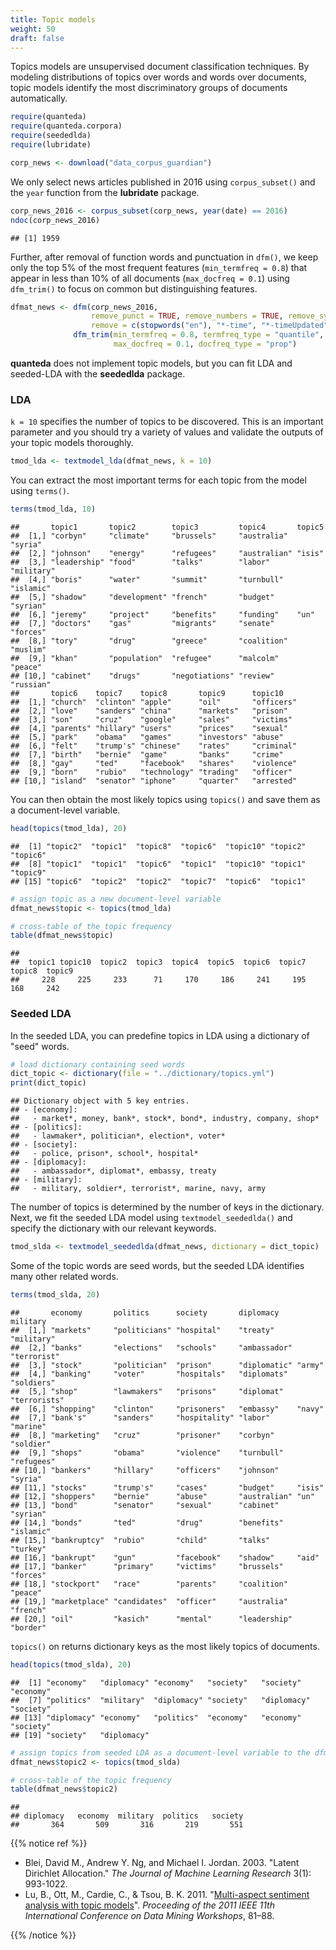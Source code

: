 ```yaml
---
title: Topic models
weight: 50
draft: false
---
```


Topics models are unsupervised document classification techniques. By modeling distributions of topics over words and words over documents, topic models identify the most discriminatory groups of documents automatically. 


```r
require(quanteda)
require(quanteda.corpora)
require(seededlda)
require(lubridate)
```


```r
corp_news <- download("data_corpus_guardian")
```



We only select news articles published in 2016 using `corpus_subset()` and the `year` function from the **lubridate** package. 


```r
corp_news_2016 <- corpus_subset(corp_news, year(date) == 2016)
ndoc(corp_news_2016)
```

```
## [1] 1959
```

Further, after removal of function words and punctuation in `dfm()`, we keep only the top 5% of the most frequent features (`min_termfreq = 0.8`) that appear in less than 10% of all documents (`max_docfreq = 0.1`) using `dfm_trim()` to focus on common but distinguishing features.


```r
dfmat_news <- dfm(corp_news_2016, 
                  remove_punct = TRUE, remove_numbers = TRUE, remove_symbol = TRUE,
                  remove = c(stopwords("en"), "*-time", "*-timeUpdated", "GMT", "BST")) %>% 
              dfm_trim(min_termfreq = 0.8, termfreq_type = "quantile",
                       max_docfreq = 0.1, docfreq_type = "prop")
```

**quanteda** does not implement topic models, but you can fit LDA and seeded-LDA with the **seededlda** package.

### LDA

`k = 10` specifies the number of topics to be discovered. This is an important parameter and you should try a variety of values and validate the outputs of your topic models thoroughly.


```r
tmod_lda <- textmodel_lda(dfmat_news, k = 10)
```

You can extract the most important terms for each topic from the model using `terms()`.


```r
terms(tmod_lda, 10)
```

```
##       topic1       topic2        topic3         topic4       topic5    
##  [1,] "corbyn"     "climate"     "brussels"     "australia"  "syria"   
##  [2,] "johnson"    "energy"      "refugees"     "australian" "isis"    
##  [3,] "leadership" "food"        "talks"        "labor"      "military"
##  [4,] "boris"      "water"       "summit"       "turnbull"   "islamic" 
##  [5,] "shadow"     "development" "french"       "budget"     "syrian"  
##  [6,] "jeremy"     "project"     "benefits"     "funding"    "un"      
##  [7,] "doctors"    "gas"         "migrants"     "senate"     "forces"  
##  [8,] "tory"       "drug"        "greece"       "coalition"  "muslim"  
##  [9,] "khan"       "population"  "refugee"      "malcolm"    "peace"   
## [10,] "cabinet"    "drugs"       "negotiations" "review"     "russian" 
##       topic6    topic7    topic8       topic9      topic10   
##  [1,] "church"  "clinton" "apple"      "oil"       "officers"
##  [2,] "love"    "sanders" "china"      "markets"   "prison"  
##  [3,] "son"     "cruz"    "google"     "sales"     "victims" 
##  [4,] "parents" "hillary" "users"      "prices"    "sexual"  
##  [5,] "park"    "obama"   "games"      "investors" "abuse"   
##  [6,] "felt"    "trump's" "chinese"    "rates"     "criminal"
##  [7,] "birth"   "bernie"  "game"       "banks"     "crime"   
##  [8,] "gay"     "ted"     "facebook"   "shares"    "violence"
##  [9,] "born"    "rubio"   "technology" "trading"   "officer" 
## [10,] "island"  "senator" "iphone"     "quarter"   "arrested"
```

You can then obtain the most likely topics using `topics()` and save them as a document-level variable.


```r
head(topics(tmod_lda), 20)
```

```
##  [1] "topic2"  "topic1"  "topic8"  "topic6"  "topic10" "topic2"  "topic6" 
##  [8] "topic1"  "topic1"  "topic6"  "topic1"  "topic10" "topic1"  "topic9" 
## [15] "topic6"  "topic2"  "topic2"  "topic7"  "topic6"  "topic1"
```

```r
# assign topic as a new document-level variable
dfmat_news$topic <- topics(tmod_lda)

# cross-table of the topic frequency
table(dfmat_news$topic)
```

```
## 
##  topic1 topic10  topic2  topic3  topic4  topic5  topic6  topic7  topic8  topic9 
##     228     225     233      71     170     186     241     195     168     242
```

### Seeded LDA

In the seeded LDA, you can predefine topics in LDA using a dictionary of "seed" words.


```r
# load dictionary containing seed words
dict_topic <- dictionary(file = "../dictionary/topics.yml")
print(dict_topic)
```

```
## Dictionary object with 5 key entries.
## - [economy]:
##   - market*, money, bank*, stock*, bond*, industry, company, shop*
## - [politics]:
##   - lawmaker*, politician*, election*, voter*
## - [society]:
##   - police, prison*, school*, hospital*
## - [diplomacy]:
##   - ambassador*, diplomat*, embassy, treaty
## - [military]:
##   - military, soldier*, terrorist*, marine, navy, army
```

The number of topics is determined by the number of keys in the dictionary. Next, we fit the seeded LDA model using `textmodel_seededlda()` and specify the dictionary with our relevant keywords.


```r
tmod_slda <- textmodel_seededlda(dfmat_news, dictionary = dict_topic)
```

Some of the topic words are seed words, but the seeded LDA identifies many other related words.


```r
terms(tmod_slda, 20)
```

```
##       economy       politics      society       diplomacy    military    
##  [1,] "markets"     "politicians" "hospital"    "treaty"     "military"  
##  [2,] "banks"       "elections"   "schools"     "ambassador" "terrorist" 
##  [3,] "stock"       "politician"  "prison"      "diplomatic" "army"      
##  [4,] "banking"     "voter"       "hospitals"   "diplomats"  "soldiers"  
##  [5,] "shop"        "lawmakers"   "prisons"     "diplomat"   "terrorists"
##  [6,] "shopping"    "clinton"     "prisoners"   "embassy"    "navy"      
##  [7,] "bank's"      "sanders"     "hospitality" "labor"      "marine"    
##  [8,] "marketing"   "cruz"        "prisoner"    "corbyn"     "soldier"   
##  [9,] "shops"       "obama"       "violence"    "turnbull"   "refugees"  
## [10,] "bankers"     "hillary"     "officers"    "johnson"    "syria"     
## [11,] "stocks"      "trump's"     "cases"       "budget"     "isis"      
## [12,] "shoppers"    "bernie"      "abuse"       "australian" "un"        
## [13,] "bond"        "senator"     "sexual"      "cabinet"    "syrian"    
## [14,] "bonds"       "ted"         "drug"        "benefits"   "islamic"   
## [15,] "bankruptcy"  "rubio"       "child"       "talks"      "turkey"    
## [16,] "bankrupt"    "gun"         "facebook"    "shadow"     "aid"       
## [17,] "banker"      "primary"     "victims"     "brussels"   "forces"    
## [18,] "stockport"   "race"        "parents"     "coalition"  "peace"     
## [19,] "marketplace" "candidates"  "officer"     "australia"  "french"    
## [20,] "oil"         "kasich"      "mental"      "leadership" "border"
```

`topics()` on returns dictionary keys as the most likely topics of documents.


```r
head(topics(tmod_slda), 20)
```

```
##  [1] "economy"   "diplomacy" "economy"   "society"   "society"   "economy"  
##  [7] "politics"  "military"  "diplomacy" "society"   "diplomacy" "society"  
## [13] "diplomacy" "economy"   "politics"  "economy"   "economy"   "society"  
## [19] "society"   "diplomacy"
```

```r
# assign topics from seeded LDA as a document-level variable to the dfm
dfmat_news$topic2 <- topics(tmod_slda)

# cross-table of the topic frequency
table(dfmat_news$topic2)
```

```
## 
## diplomacy   economy  military  politics   society 
##       364       509       316       219       551
```

{{% notice ref %}}

- Blei, David M., Andrew Y. Ng, and Michael I. Jordan. 2003. "Latent Dirichlet Allocation." _The Journal of Machine Learning Research_ 3(1): 993-1022.  
- Lu, B., Ott, M., Cardie, C., & Tsou, B. K. 2011. "[Multi-aspect sentiment analysis with topic models](https://www.cs.cornell.edu/home/cardie/papers/masa-sentire-2011.pdf)". _Proceeding of the 2011 IEEE 11th International Conference on Data Mining Workshops_, 81–88.

{{% /notice %}}

